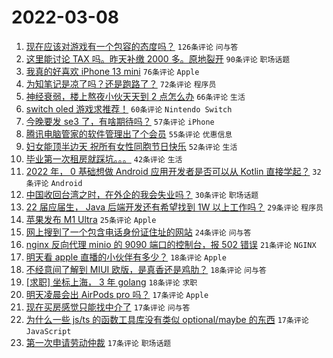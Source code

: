 # 2022-03-08

1. [现在应该对游戏有一个包容的态度吗？](https://www.v2ex.com/t/838854) `126条评论` `问与答`
1. [这里能讨论 TAX 吗。昨天补缴 2000 多。原地裂开](https://www.v2ex.com/t/838781) `90条评论` `职场话题`
1. [我真的好喜欢 iPhone 13 mini](https://www.v2ex.com/t/838881) `76条评论` `Apple`
1. [为知笔记是凉了吗？还是跑路了？](https://www.v2ex.com/t/838793) `72条评论` `程序员`
1. [神经衰弱，楼上熬夜小伙天天到 2 点怎么办](https://www.v2ex.com/t/838912) `66条评论` `生活`
1. [switch oled 游戏求推荐！](https://www.v2ex.com/t/838774) `60条评论` `Nintendo Switch`
1. [今晚要发 se3 了，有啥期待吗？](https://www.v2ex.com/t/838859) `57条评论` `iPhone`
1. [腾讯电脑管家的软件管理出了个会员](https://www.v2ex.com/t/838800) `55条评论` `优惠信息`
1. [妇女能顶半边天 祝所有女性同胞节日快乐](https://www.v2ex.com/t/838777) `52条评论` `生活`
1. [毕业第一次租房就踩坑。。。](https://www.v2ex.com/t/838890) `42条评论` `生活`
1. [2022 年， 0 基础想做 Android 应用开发者是否可以从 Kotlin 直接学起？](https://www.v2ex.com/t/838956) `32条评论` `Android`
1. [中国收回台湾之时，在外企的我会失业吗？](https://www.v2ex.com/t/838943) `30条评论` `职场话题`
1. [22 届应届生， Java 后端开发还有希望找到 1W 以上工作吗？](https://www.v2ex.com/t/838783) `29条评论` `程序员`
1. [苹果发布 M1 Ultra](https://www.v2ex.com/t/838991) `25条评论` `Apple`
1. [网上搜到了一个包含电话身份证住址的网站](https://www.v2ex.com/t/838844) `24条评论` `问与答`
1. [nginx 反向代理 minio 的 9090 端口的控制台，报 502 错误](https://www.v2ex.com/t/838785) `21条评论` `NGINX`
1. [明天看 apple 直播的小伙伴有多少？](https://www.v2ex.com/t/838952) `18条评论` `Apple`
1. [不经意间了解到 MIUI 欧版，是真香还是鸡肋？](https://www.v2ex.com/t/838899) `18条评论` `问与答`
1. [[求职] 坐标上海， 3 年 golang](https://www.v2ex.com/t/838860) `18条评论` `求职`
1. [明天凌晨会出 AirPods pro 吗？](https://www.v2ex.com/t/838886) `17条评论` `Apple`
1. [现在买房感觉只能找中介了](https://www.v2ex.com/t/838867) `17条评论` `问与答`
1. [为什么一些 js/ts 的函数工具库没有类似 optional/maybe 的东西](https://www.v2ex.com/t/838862) `17条评论` `JavaScript`
1. [第一次申请劳动仲裁](https://www.v2ex.com/t/838815) `17条评论` `职场话题`
